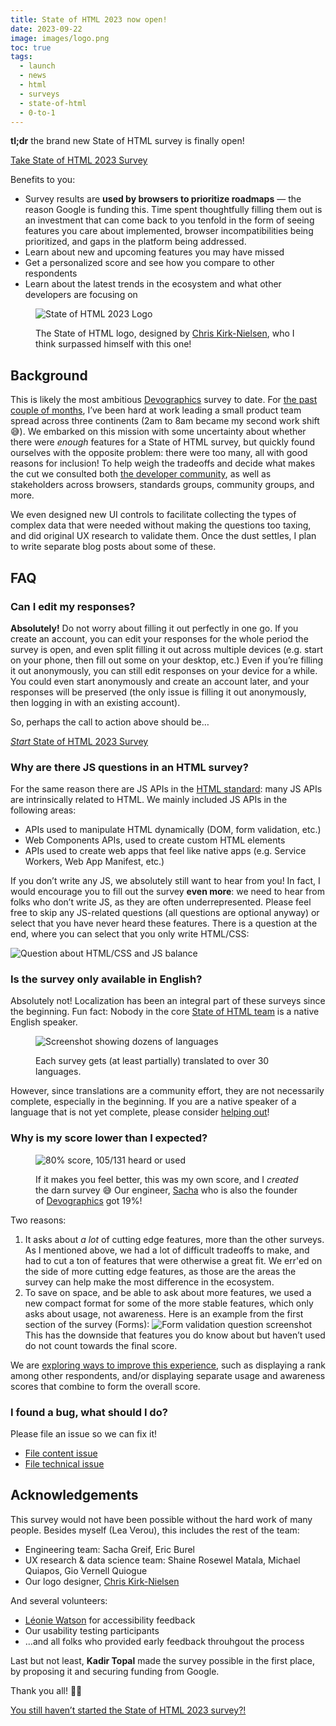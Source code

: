```yaml
---
title: State of HTML 2023 now open!
date: 2023-09-22
image: images/logo.png
toc: true
tags:
  - launch
  - news
  - html
  - surveys
  - state-of-html
  - 0-to-1
---
```


**tl;dr** the brand new State of HTML survey is finally open!

<a href="https://survey.devographics.com/en-US/survey/state-of-html/2023/" class="call-to-action" target="_blank">Take State of HTML 2023 Survey</a>

Benefits to you:
- Survey results are **used by browsers to prioritize roadmaps** — the reason Google is funding this.
Time spent thoughtfully filling them out is an investment that can come back to you tenfold
in the form of seeing features you care about implemented, browser incompatibilities being prioritized, and gaps in the platform being addressed.
- Learn about new and upcoming features you may have missed
- Get a personalized score and see how you compare to other respondents
- Learn about the latest trends in the ecosystem and what other developers are focusing on

<figure>

![State of HTML 2023 Logo](images/logo.png)

<figcaption>

The State of HTML logo, designed by [Chris Kirk-Nielsen](https://chriskirknielsen.com/), who I think surpassed himself with this one!

</figcaption>
</figure>

## Background

This is likely the most ambitious [Devographics](https://www.devographics.com/) survey to date.
For [the past couple of months](../design-state-of-html/), I’ve been hard at work leading a small product team spread across three continents (2am to 8am became my second work shift 😅).
We embarked on this mission with some uncertainty about whether there were *enough* features for a State of HTML survey,
but quickly found ourselves with the opposite problem:
there were too many, all with good reasons for inclusion!
To help weigh the tradeoffs and decide what makes the cut we consulted both [the developer community](https://github.com/Devographics/surveys/discussions/categories/state-of-html-2023-features?discussions_q=is%3Aopen+category%3A%22State+of+HTML+2023+Features%22+sort%3Atop),
as well as stakeholders across browsers, standards groups, community groups, and more.

We even designed new UI controls to facilitate collecting the types of complex data that were needed without making the questions too taxing,
and did original UX research to validate them.
Once the dust settles, I plan to write separate blog posts about some of these.

## FAQ

### Can I edit my responses?

**Absolutely!** Do not worry about filling it out perfectly in one go.
If you create an account, you can edit your responses for the whole period the survey is open, and even split filling it out across multiple devices (e.g. start on your phone, then fill out some on your desktop, etc.)
Even if you’re filling it out anonymously, you can still edit responses on your device for a while.
You could even start anonymously and create an account later, and your responses will be preserved (the only issue is filling it out anonymously, then logging in with an existing account).

So, perhaps the call to action above should be…

<a href="https://survey.devographics.com/en-US/survey/state-of-html/2023/" class="call-to-action" target="_blank"><em>Start</em> State of HTML 2023 Survey</a>

### Why are there JS questions in an HTML survey?

For the same reason there are JS APIs in the [HTML standard](https://html.spec.whatwg.org/):
many JS APIs are intrinsically related to HTML.
We mainly included JS APIs in the following areas:
- APIs used to manipulate HTML dynamically (DOM, form validation, etc.)
- Web Components APIs, used to create custom HTML elements
- APIs used to create web apps that feel like native apps (e.g. Service Workers, Web App Manifest, etc.)

If you don’t write any JS, we absolutely still want to hear from you!
In fact, I would encourage you to fill out the survey **even more**: we need to hear from folks who don’t write JS, as they are often underrepresented.
Please feel free to skip any JS-related questions (all questions are optional anyway) or select that you have never heard these features.
There is a question at the end, where you can select that you only write HTML/CSS:

![Question about HTML/CSS and JS balance](images/html-js-balance.png)

### Is the survey only available in English?

Absolutely not! Localization has been an integral part of these surveys since the beginning.
Fun fact: Nobody in the core [State of HTML team](#acknowledgements) is a native English speaker.

<figure>

![Screenshot showing dozens of languages](images/languages.png)
<figcaption>

Each survey gets (at least partially) translated to over 30 languages.

</figcaption>
</figure>

However, since translations are a community effort, they are not necessarily complete, especially in the beginning.
If you are a native speaker of a language that is not yet complete, please consider [helping out](https://github.com/Devographics/locale-en-US)!

### Why is my score lower than I expected?

<figure>

![80% score, 105/131 heard or used](images/my-score.png)

<figcaption>

If it makes you feel better, this was my own score, and I *created* the darn survey 😅
Our engineer, [Sacha](https://sachagreif.com/) who is also the founder of [Devographics](https://www.devographics.com/) got 19%!

</figcaption>
</figure>

Two reasons:
1. It asks about *a lot* of cutting edge features, more than the other surveys.
As I mentioned above, we had a lot of difficult tradeoffs to make,
and had to cut a ton of features that were otherwise a great fit.
We err'ed on the side of more cutting edge features, as those are the areas the survey can help make the most difference in the ecosystem.
2. To save on space, and be able to ask about more features, we used a new compact format for some of the more stable features, which only asks about usage, not awareness.
Here is an example from the first section of the survey (Forms):
![Form validation question screenshot](images/form-validation.png)
This has the downside that features you do know about but haven’t used do not count towards the final score.

We are [exploring ways to improve this experience](https://github.com/Devographics/surveys/discussions/217), such as displaying a rank among other respondents,
and/or displaying separate usage and awareness scores that combine to form the overall score.

### I found a bug, what should I do?

Please file an issue so we can fix it!

- [File content issue](https://github.com/Devographics/surveys/issues/new)
- [File technical issue](https://github.com/Devographics/Monorepo/issues/new)

## Acknowledgements

This survey would not have been possible without the hard work of many people.
Besides myself (Lea Verou), this includes the rest of the team:
- Engineering team: Sacha Greif, Eric Burel
- UX research & data science team: Shaine Rosewel Matala, Michael Quiapos, Gio Vernell Quiogue
- Our logo designer, [Chris Kirk-Nielsen](https://chriskirknielsen.com/)

And several volunteers:
- [Léonie Watson](https://tink.uk/) for accessibility feedback
- Our usability testing participants
- …and all folks who provided early feedback throuhgout the process

Last but not least, **Kadir Topal** made the survey possible in the first place, by proposing it and securing funding from Google.

Thank you all! 🙏🏼

<a href="https://survey.devographics.com/en-US/survey/state-of-html/2023/" class="call-to-action" target="_blank">You still haven’t started the State of HTML 2023 survey?!</a>